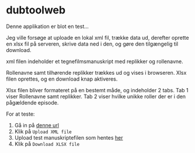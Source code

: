 # dubtoolweb

Denne applikation er blot en test...

Jeg ville forsøge at uploade en lokal xml fil, trække data ud, derefter oprette en xlsx fil på serveren, skrive data ned i den, og gøre den tilgængelig til download. 

xml filen indeholder et tegnefilmsmanuskript med replikker og rollenavne.

Rollenavne samt tilhørende replikker trækkes ud og vises i browseren. Xlsx filen oprettes, og en download knap aktiveres. 

Xlsx filen bliver formateret på en bestemt måde, og indeholder 2 tabs. Tab 1 viser Rollenavne samt replikker. 
Tab 2 viser hvilke unikke roller der er i den pågældende episode. 

For at teste:
1. Gå in på [denne url](http://www.jenspeter.net/dubtools/build/php/index.php)
2. Klik på ```Upload XML file```
3. Upload test manuskriptefilen som hentes [her](http://jenspeter.net/dubtools/build/Eps%20101%20Intergalactic%20Street.zip")
4. Klik på ```Download XLSX file```




